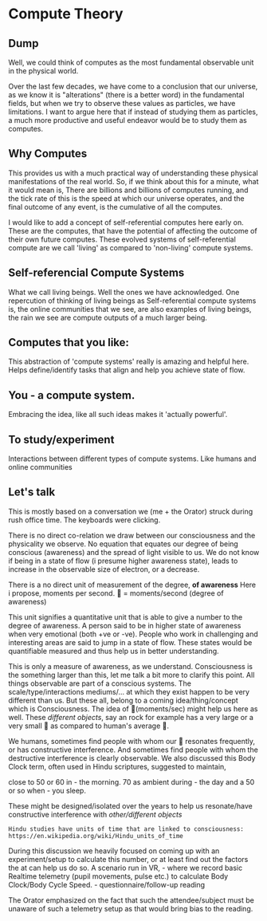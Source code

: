 # Compute Theory

## Dump
Well, we could think of computes as the most fundamental observable unit in the physical world.

Over the last few decades, we have come to a conclusion that our universe, as we know it is "alterations" (there is a better word) in the fundamental fields, but when we try to observe these values as particles, we have limitations.
I want to argue here that if instead of studying them as particles, a much more productive and useful endeavor would be to study them as computes.


## Why Computes
This provides us with a much practical way of understanding these physical manifestations of the real world.
So, if we think about this for a minute, what it would mean is,
There are billions and billions of computes running, and the tick rate of this is the speed at which our universe operates, and the final outcome of any event, is the cumulative of all the computes.

I would like to add a concept of self-referential computes here early on. These are the computes, that have the potential of affecting the outcome of their own future computes.
These evolved systems of self-referential compute are we call 'living' as compared to 'non-living' compute systems.



## Self-referencial Compute Systems
What we call living beings. Well the ones we have acknowledged.
One repercution of thinking of living beings as Self-referential compute systems is, the online communities that we see, are also examples of living beings, the rain we see are compute outputs of a much larger being.



## Computes that you like:
This abstraction of 'compute systems' really is amazing and helpful here. Helps define/identify tasks that align and help you achieve state of flow.



## You - a compute system.
Embracing the idea, like all such ideas makes it 'actually powerful'.



## To study/experiment
Interactions between different types of compute systems.
Like humans and online communities


## Let's talk
This is mostly based on a conversation we (me + the Orator) struck during rush office time. The keyboards were clicking.

There is no direct co-relation we draw between our consciousness and the physicality we observe.
No equation that equates our degree of being conscious (awareness) and the spread of light visible to us.
We do not know if being in a state of flow (i presume higher awareness state), leads to increase in the observable size of electron, or a decrease.

There is a no direct unit of measurement of the degree, __of awareness__
Here i propose, moments per second.
🌄 = moments/second (degree of awareness)

This unit signifies a quantitative unit that is able to give a number to the degree of awareness. A person said to be in higher state of awareness when very emotional (both +ve or -ve).
People who work in challenging and interesting areas are said to jump in a state of flow. These states would be quantifiable measured and thus help us in better understanding.

This is only a measure of awareness, as we understand. Consciousness is the something larger than this, let me talk a bit more to clarify this point. All things observable are part of a conscious systems. The scale/type/interactions mediums/... at which they exist happen to be very different than us. But these all, belong to a coming idea/thing/concept which is Consciousness. 
The idea of 🌄(moments/sec) might help us here as well. These _different objects_, say an rock for example has a very large or a very small 🌄 as compared to human's average 🌄.

We humans, sometimes find people with whom our 🌄 resonates frequently, or has constructive interference. And sometimes find people with whom the destructive interference is clearly observable.
We also discussed this Body Clock term, often used in Hindu scriptures, suggested to maintain, 

close to 50 or 60 in - the morning.
70 as ambient during - the day
and a 50 or so when  - you sleep.

These might be designed/isolated over the years to help us resonate/have constructive interference with _other/different objects_



```
Hindu studies have units of time that are linked to consciousness: https://en.wikipedia.org/wiki/Hindu_units_of_time

```

During this discussion we heavily focused on coming up with an experiment/setup to calculate this number, or at least find out the factors the
at can help us do so.
A scenario run in VR, 
    - where we record basic Realtime telemetry (pupil movements, pulse etc.) to calculate Body Clock/Body Cycle Speed.
    - questionnaire/follow-up reading

The Orator emphasized on the fact that such the attendee/subject must be unaware of such a telemetry setup as that would bring bias to the reading.



